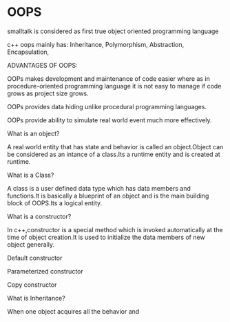 # OOPS

smalltalk is considered as first true object oriented programming language

c++ oops mainly has:
  Inheritance,
  Polymorphism,
  Abstraction,
  Encapsulation,
  
  
ADVANTAGES OF OOPS:
  
   OOPs makes development and maintenance of code easier where as in procedure-oriented programming language it is not easy to manage if code grows as project size          grows.
   
   OOPs provides data hiding unlike procedural programming languages.
   
   OOPs provide ability to simulate real world event much more effectively.
  
What is an object?

  A real world entity that has state and behavior is called an object.Object can be considered as an intance of a class.Its a runtime entity and is created at runtime.

What is a Class?

  A class is a user defined data type which has data members and functions.It is basically a blueprint of an object and is the main building block of OOPS.Its a logical   entity. 
  
What is a constructor?

  In c++,constructor is a special method which is invoked automatically at the time of object creation.It is used to initialize the data members of new object generally.
  
  Default constructor
  
  Parameterized constructor
  
  Copy constructor
  

What is Inheritance?

  When one object acquires all the behavior and 

